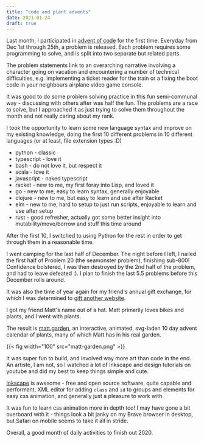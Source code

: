 ```yaml
---
title: "code and plant advents"
date: 2021-01-24
draft: true
---
```


Last month, I participated in [advent of code](https://adventofcode.com/) for the first time. Everyday from Dec 1st through 25th, a problem is released. Each problem requires some programming to solve, and is split into two separate but related parts.

The problem statements link to an overarching narrative involving a character going on vacation and encountering a number of technical difficulties, e.g. implementing a ticket reader for the train or a fixing the boot code in your neighbours airplane video game console.

It was good to do some problem solving practice in this fun semi-communal way - discussing with others after was half the fun. The problems are a race to solve, but I approached it as just trying to solve them throughout the month and not really caring about my rank.

I took the opportunity to learn some new language syntax and improve on my existing knowledge, doing the first 10 different problems in 10 different languages (or at least, file extension types :D)

* python - classic
* typescript - love it
* bash - do not love it, but respect it
* scala - love it
* javascript - naked typescript
* racket - new to me, my first foray into Lisp, and loved it
* go - new to me, easy to learn syntax, generally enjoyable
* clojure - new to me, but easy to learn and use after Racket
* elm - new to me, hard to setup to just run scripts, enjoyable to learn and use after setup
* rust - good refresher, actually got some better insight into mutability/move/borrow and stuff this time around

After the first 10, I switched to using Python for the rest in order to get through them in a reasonable time.

I went camping for the last half of December. The night before I left, I nailed the first half of Problem 20 (the seamonster problem), finishing sub-800! Confidence bolstered, I was then destroyed by the 2nd half of the problem, and had to leave defeated :). I plan to finish the last 5.5 problems before this December rolls around.

It was also the time of year again for my friend's annual gift exchange, for which I was determined to [gift another website](/posts/gifting-websites).

I got my friend Matt's name out of a hat. Matt primarily loves bikes and plants, and I went with plants.

The result is [matt.garden](https://matt.garden), an interactive, animated, svg-laden 10 day advent calendar of plants, many of which Matt has in his real garden.

{{< fig width="100" src="matt-garden.png" >}}

It was super fun to build, and involved way more art than code in the end. An artiste, I am not, so I watched a lot of Inkscape and design tutorials on youtube and did my best to keep things simple and cute.

[Inkscape](https://inkscape.org/) is awesome - free and open source software, quite capable and performant, XML editor for adding `class` and `id` to groups and elements for easy css animation, and generally just a pleasure to work with.

It was fun to learn css animation more in depth too! I may have gone a bit overboard with it - things look a bit janky on my Brave browser in desktop, but Safari on mobile seems to take it all in stride.

Overall, a good month of daily activities to finish out 2020.


